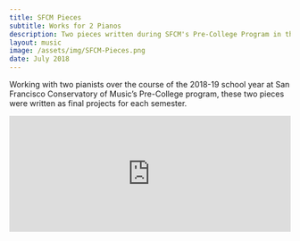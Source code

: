 ```yaml
---
title: SFCM Pieces
subtitle: Works for 2 Pianos
description: Two pieces written during SFCM's Pre-College Program in the 2018-19 school year
layout: music
image: /assets/img/SFCM-Pieces.png
date: July 2018
---
```


Working with two pianists over the course of the 2018-19 school year at San Francisco Conservatory of Music’s Pre-College program, these two pieces were written as final projects for each semester. 

<iframe style="border: 0; width: 100%; height: 208px;" src="https://bandcamp.com/EmbeddedPlayer/album=2728836515/size=large/bgcol=ffffff/linkcol=0687f5/artwork=none/transparent=true/" seamless><a href="https://murphelyria.bandcamp.com/album/sfcm-pieces">SFCM Pieces by Murph Elyria</a></iframe>
